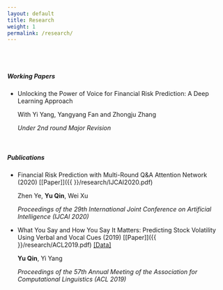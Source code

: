 ```yaml
---
layout: default
title: Research
weight: 1
permalink: /research/
---
```


<br/>
<br/>

##### Working Papers

* Unlocking the Power of Voice for Financial Risk Prediction: A Deep Learning Approach

	With Yi Yang, Yangyang Fan and Zhongju Zhang
	
	*Under 2nd round Major Revision*

<br/>

##### Publications

* Financial Risk Prediction with Multi-Round Q&A Attention Network (2020) [[Paper]]({{  }}/research/IJCAI2020.pdf)

	Zhen Ye, **Yu Qin**, Wei Xu

	*Proceedings of the 29th International Joint Conference on Artificial Intelligence (IJCAI 2020)*


* What You Say and How You Say It Matters: Predicting Stock Volatility Using Verbal and Vocal Cues (2019)  [[Paper]]({{  }}/research/ACL2019.pdf) [[Data]](https://github.com/GeminiLn/EarningsCall_Dataset)

	**Yu Qin**, Yi Yang

	*Proceedings of the 57th Annual Meeting of the Association for Computational Linguistics (ACL 2019)*